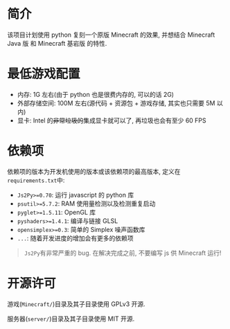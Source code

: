 # 简介
该项目计划使用 python 复刻一个原版 Minecraft 的效果, 并想结合 Minecraft Java 版 和 Minecraft 基岩版 的特性.

# 最低游戏配置
- 内存: 1G 左右(由于 python 也是很费内存的, 可以的话 2G)
- 外部存储空间: 100M 左右(源代码 + 资源包 + 游戏存储, 其实也只需要 5M 以内)
- 显卡: Intel 的~~非常垃圾的~~集成显卡就可以了, 再垃圾也会有至少 60 FPS

# 依赖项
依赖项的版本为开发机使用的版本或该依赖项的最高版本, 定义在`requirements.txt`中:

- `Js2Py>=0.70`: 运行 javascript 的 python 库
- `psutil>=5.7.2`: RAM 使用量检测以及检测重复启动
- `pyglet>=1.5.11`: OpenGL 库
- `pyshaders>=1.4.1`: 编译与链接 GLSL
- `opensimplex>=0.3`: 简单的 Simplex 噪声函数库
- `...`: 随着开发进度的增加会有更多的依赖项

> `Js2Py`有非常严重的 bug. 在解决完成之前, 不要编写 js 供 Minecraft 运行!

# 开源许可
游戏(`Minecraft/`)目录及其子目录使用 GPLv3 开源.

服务器(`server/`)目录及其子目录使用 MIT 开源.
